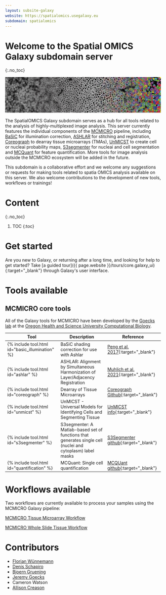 ```yaml
---
layout: subsite-galaxy
website: https://spatialomics.usegalaxy.eu
subdomain: spatialomics
---
```


# Welcome to the Spatial OMICS Galaxy subdomain server
{:.no_toc}

![](/assets/media/spatial_omics_banner.jpg)

The SpatialOMICS Galaxy subdomain serves as a hub for all tools related to the analysis of highly-multiplexed image analysis. This server currently features the individual components of the [MCMICRO](https://mcmicro.org/) pipeline, including [BaSiC](https://github.com/ohsu-comp-bio/basic-illumination) for illumination correction, [ASHLAR](https://github.com/ohsu-comp-bio/ashlar) for stitching and registration, [Coreograph](https://github.com/ohsu-comp-bio/UNetCoreograph) to dearray tissue microarrays (TMAs), [UnMICST](https://github.com/ohsu-comp-bio/UnMicst) to create cell or nucleai probability maps, [S3segmenter](https://github.com/ohsu-comp-bio/S3segmenter) for nucleai and cell segmentation and [MCQuant](https://github.com/ohsu-comp-bio/quantification) for feature quantification. More tools for image analysis outside the MCMICRO ecosystem will be added in the future.

This subdomain is a collaborative effort and we welcome any suggestions or requests for making tools related to spatia OMICS analysis available on this server. We also welcome contributions to the development of new tools, workflows or trainings!

# Content
{:.no_toc}

1. TOC
{:toc}


# Get started

Are you new to Galaxy, or returning after a long time, and looking for help to get started?
Take [a guided tour]({{ page.website }}/tours/core.galaxy_ui){:target="_blank"} through Galaxy's user interface.

# Tools available

## MCMICRO core tools

All of the Galaxy tools for MCMICRO have been developed by the [Goecks lab](https://www.ohsu.edu/people/jeremy-goecks-phd) at the [Oregon Health and Science University Computational Biology](https://github.com/ohsu-comp-bio).

Tool | Description | Reference
--- | --- | ---
{% include tool.html id="basic_illumination" %} | BaSiC shading correction for use with Ashlar| [Peng et al. 2017](https://www.nature.com/articles/ncomms14836){:target="_blank"}
{% include tool.html id="ashlar" %} | ASHLAR: Alignment by Simultaneous Harmonization of Layer/Adjacency Registration| [Muhlich et al. 2021](https://www.biorxiv.org/content/10.1101/2021.04.20.440625v1.full){:target="_blank"}
{% include tool.html id="coreograph" %} | Dearray of Tissue Microarrays | [Coreograph Github](https://github.com/ohsu-comp-bio/UNetCoreograph){:target="_blank"}
{% include tool.html id="unmicst" %} | UnMICST - Universal Models for Identifying Cells and Segmenting Tissue| [UnMICST info](https://labsyspharm.github.io/UnMICST-info/){:target="_blank"}
{% include tool.html id="s3segmenter" %} | S3segmenter: A Matlab-based set of functions that generates single cell (nuclei and cytoplasm) label masks | [S3Segmenter github](https://github.com/HMS-IDAC/S3segmenter){:target="_blank"}
{% include tool.html id="quantification" %} | MCQuant: Single cell quantification| [MCQUant github](https://github.com/labsyspharm/quantification#single-cell-quantification){:target="_blank"}


# Workflows available

Two workflows are currently available to process your samples using the MCMICRO Galaxy pipeline:

[MCMICRO Tissue Microarray Workflow](https://github.com/ohsu-comp-bio/cycIF-galaxy/blob/master/workflows/Galaxy-Workflow-MCMICRO_TMA_v1.0.0.ga)

[MCMICRO Whole Slide Tissue Workflow](https://github.com/ohsu-comp-bio/cycIF-galaxy/blob/master/workflows/Galaxy-Workflow-MCMICRO_Tissue_v1.0.0.ga)


# Contributors
- [Florian Wünnemann](https://github.com/FloWuenne)
- [Denis Schapiro](https://github.com/DenisSch)
- [Bjoern Gruening](https://github.com/bgruening)
- [Jeremy Goecks](https://github.com/jgoecks)
- Cameron Watson
- [Allison Creason](https://github.com/alliecreason)
